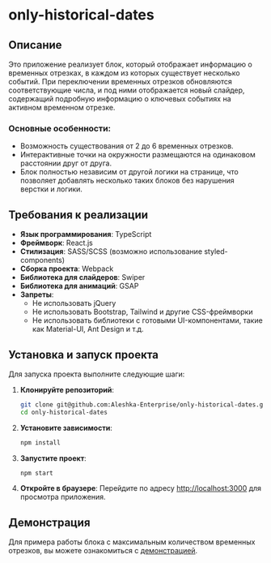 # only-historical-dates

## Описание

Это приложение реализует блок, который отображает информацию о временных отрезках, в каждом из которых существует несколько событий. При переключении временных отрезков обновляются соответствующие числа, и под ними отображается новый слайдер, содержащий подробную информацию о ключевых событиях на активном временном отрезке.

### Основные особенности:
- Возможность существования от 2 до 6 временных отрезков.
- Интерактивные точки на окружности размещаются на одинаковом расстоянии друг от друга.
- Блок полностью независим от другой логики на странице, что позволяет добавлять несколько таких блоков без нарушения верстки и логики.

## Требования к реализации

- **Язык программирования**: TypeScript
- **Фреймворк**: React.js
- **Стилизация**: SASS/SCSS (возможно использование styled-components)
- **Сборка проекта**: Webpack
- **Библиотека для слайдеров**: Swiper
- **Библиотека для анимаций**: GSAP
- **Запреты**:
  - Не использовать jQuery
  - Не использовать Bootstrap, Tailwind и другие CSS-фреймворки
  - Не использовать библиотеки с готовыми UI-компонентами, такие как Material-UI, Ant Design и т.д.

## Установка и запуск проекта

Для запуска проекта выполните следующие шаги:

1. **Клонируйте репозиторий**:
    ```bash
    git clone git@github.com:Aleshka-Enterprise/only-historical-dates.git
    cd only-historical-dates
    ```

2. **Установите зависимости**:
    ```bash
    npm install
    ```

3. **Запустите проект**:
    ```bash
    npm start
    ```

4. **Откройте в браузере**:
    Перейдите по адресу [http://localhost:3000](http://localhost:3000) для просмотра приложения.

## Демонстрация

Для примера работы блока с максимальным количеством временных отрезков, вы можете ознакомиться с [демонстрацией](https://disk.yandex.ru/d/um6QeDGxLT8wnQ).
